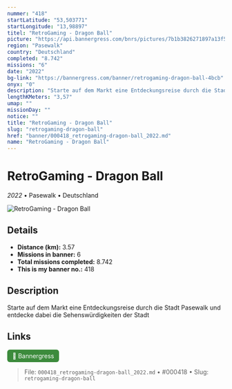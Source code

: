 ```yaml
---
nummer: "418"
startLatitude: "53,503771"
startLongitude: "13,98897"
titel: "RetroGaming - Dragon Ball"
picture: "https://api.bannergress.com/bnrs/pictures/7b1b3826271897a13f59a3f728e79571"
region: "Pasewalk"
country: "Deutschland"
completed: "8.742"
missions: "6"
date: "2022"
bg-link: "https://bannergress.com/banner/retrogaming-dragon-ball-4bcb"
onyx: "0"
description: "Starte auf dem Markt eine Entdeckungsreise durch die Stadt Pasewalk und entdecke dabei die Sehenswürdigkeiten der Stadt"
lengthKMeters: "3,57"
umap: ""
missionDay: ""
notice: ""
title: "RetroGaming - Dragon Ball"
slug: "retrogaming-dragon-ball"
href: "banner/000418_retrogaming-dragon-ball_2022.md"
name: "RetroGaming - Dragon Ball"
---
```

# RetroGaming - Dragon Ball

*2022* • Pasewalk • Deutschland

![RetroGaming - Dragon Ball](https://api.bannergress.com/bnrs/pictures/7b1b3826271897a13f59a3f728e79571)



## Details
- **Distance (km):** 3.57
- **Missions in banner:** 6
- **Total missions completed:** 8.742
- **This is my banner no.:** 418



## Description
Starte auf dem Markt eine Entdeckungsreise durch die Stadt Pasewalk und entdecke dabei die Sehenswürdigkeiten der Stadt



## Links
<a href="https://bannergress.com/banner/retrogaming-dragon-ball-4bcb" target="_blank" style="display:inline-block;margin-right:8px;padding:6px 12px;background:#3c8b3c;color:#fff;text-decoration:none;border-radius:6px;">🔗 Bannergress</a>



> File: `000418_retrogaming-dragon-ball_2022.md` • #000418 • Slug: `retrogaming-dragon-ball`
